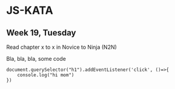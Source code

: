 # JS-KATA
## Week 19, Tuesday

Read chapter x to x in Novice to Ninja (N2N)

Bla, bla, bla, some code

```
document.querySelector("h1").addEventListener('click', ()=>{
    console.log("hi mom")
})
```